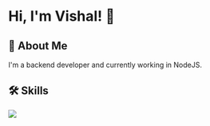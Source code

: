 
# Hi, I'm Vishal! 👋


## 🚀 About Me
I'm a backend developer and currently working in NodeJS.


## 🛠 Skills 
<img src="https://skillicons.dev/icons?i=html,css,bootstrap,js,ts,nodejs,express,nestjs,graphql,mongodb,mysql,git,docker,github,githubactions,jest,linux,figma,vscode,k8s" />


